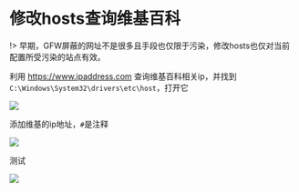 # 修改hosts查询维基百科

!> 早期，GFW屏蔽的网址不是很多且手段也仅限于污染，修改hosts也仅对当前配置所受污染的站点有效。


利用 https://www.ipaddress.com 查询维基百科相关ip，并找到`C:\Windows\System32\drivers\etc\host`，打开它

<!-- ![](http://p3.cdn.img9.top/ipfs/QmeUhmaHpUSiQP9hgA4Y5gEsoufqF5u3o9zVrGftWJQx4T?3.png) -->

![](https://i.postimg.cc/SQdRXsVC/2018-04-30-090747.png)

添加维基的ip地址，`#`是注释

<!-- ![](https://ipfs.io/ipfs/QmfBgmHvkYXor6gJtvpz93psQAvTm4zsFB2qMK2NtNszYR?2.png) -->

![](https://i.postimg.cc/prcPsm1S/2018-04-30-091155.png)

测试

<!-- ![](https://ipfs.io/ipfs/QmT5DKfhyTteW4NWPQfb657YEz2jeuoESmmpZgLXJ3Dkd3?4.png) -->

![](https://i.postimg.cc/sg7RhHyq/2018-04-30-092057.png)



